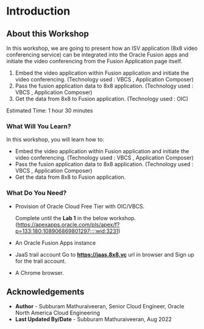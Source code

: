 # Introduction

## About this Workshop

In this workshop, we are going to present how an ISV application (8x8 video conferencing service) can be integrated into the Oracle Fusion apps and initiate the video conferencing from the Fusion Application page itself.

1) Embed the video application within Fusion application and initiate the video conferencing. (Technology used : VBCS , Application Composer)
2) Pass the fusion application data to 8x8 application. (Technology used : VBCS , Application Composer)
3) Get the data from 8x8 to Fusion application. (Technology used : OIC)

Estimated Time: 1 hour 30 minutes

### What Will You Learn?

In this workshop, you will learn how to:

*  Embed the video application within Fusion application and initiate the video conferencing. (Technology used : VBCS ,     Application Composer)
*  Pass the fusion application data to 8x8 application. (Technology used : VBCS , Application Composer)
*  Get the data from 8x8 to Fusion application.

### What Do You Need?

* Provision of Oracle Cloud Free Tier with OIC/VBCS.

  Complete until the **Lab 1** in the below workshop.
  (https://apexapps.oracle.com/pls/apex/f?p=133:180:108906869801297::::wid:3231)

* An Oracle Fusion Apps instance
* JaaS trail account
  Go to **https://jaas.8x8.vc** url in browser and Sign up for the trail account.
* A Chrome browser.


## Acknowledgements

* **Author** - Subburam Mathuraiveeran, Senior Cloud Engineer, Oracle North America Cloud Engineering
* **Last Updated By/Date** - Subburam Mathuraiveeran, Aug 2022
